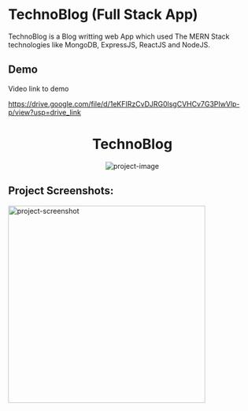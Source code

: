 
# TechnoBlog (Full Stack App)

TechnoBlog is a Blog writting web App which used The MERN Stack technologies like MongoDB, ExpressJS, ReactJS and NodeJS.




## Demo

Video link to demo

https://drive.google.com/file/d/1eKFIRzCvDJRG0lsgCVHCv7G3PIwVlp-p/view?usp=drive_link

<h1 align="center" id="title">TechnoBlog</h1>

<p align="center"><img src="https://drive.google.com/file/d/1Kkf_1NbeKeFLHIdF46okm0D5zeJUK1uG/view?usp=sharing" alt="project-image"></p>

<h2>Project Screenshots:</h2>

<img src="https://drive.google.com/file/d/1Kkf_1NbeKeFLHIdF46okm0D5zeJUK1uG/view?usp=sharing" alt="project-screenshot" width="400" height="400/">
